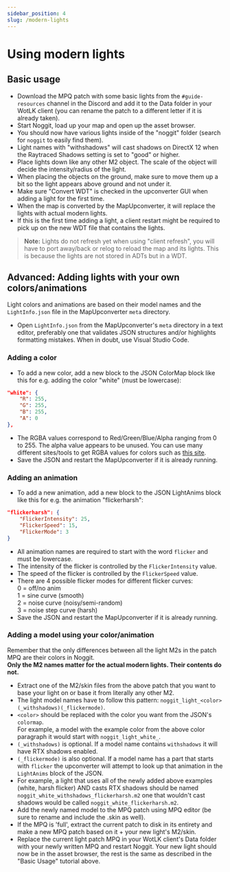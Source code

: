 ```yaml
---
sidebar_position: 4
slug: /modern-lights
---
```


# Using modern lights
## Basic usage
- Download the MPQ patch with some basic lights from the `#guide-resources` channel in the Discord and add it to the Data folder in your WotLK client (you can rename the patch to a different letter if it is already taken).
- Start Noggit, load up your map and open up the asset browser.
- You should now have various lights inside of the "noggit" folder (search for `noggit` to easily find them).
- Light names with "withshadows" will cast shadows on DirectX 12 when the Raytraced Shadows setting is set to "good" or higher.
- Place lights down like any other M2 object. The scale of the object will decide the intensity/radius of the light.
- When placing the objects on the ground, make sure to move them up a bit so the light appears above ground and not under it.
- Make sure "Convert WDT" is checked in the upconverter GUI when adding a light for the first time.
- When the map is converted by the MapUpconverter, it will replace the lights with actual modern lights.
- If this is the first time adding a light, a client restart might be required to pick up on the new WDT file that contains the lights.
> **Note:** Lights do not refresh yet when using "client refresh", you will have to port away/back or relog to reload the map and its lights. This is because the lights are not stored in ADTs but in a WDT.

## Advanced: Adding lights with your own colors/animations
Light colors and animations are based on their model names and the `LightInfo.json` file in the MapUpconverter `meta` directory. 
- Open `LightInfo.json` from the MapUpconverter's `meta` directory in a text editor, preferably one that validates JSON structures and/or highlights formatting mistakes. When in doubt, use Visual Studio Code.  

### Adding a color
- To add a new color, add a new block to the JSON ColorMap block like this for e.g. adding the color "white" (must be lowercase):
```JSON
"white": {
    "R": 255,
    "G": 255,
    "B": 255,
    "A": 0
},
```
- The RGBA values correspond to Red/Green/Blue/Alpha ranging from 0 to 255. The alpha value appears to be unused. You can use many different sites/tools to get RGBA values for colors such as [this site](https://www.flatuicolorpicker.com/).
- Save the JSON and restart the MapUpconverter if it is already running.

### Adding an animation
- To add a new animation, add a new block to the JSON LightAnims block like this for e.g. the animation "flickerharsh":
```JSON
"flickerharsh": {
    "FlickerIntensity": 25,
    "FlickerSpeed": 15,
    "FlickerMode": 3
}
```
- All animation names are required to start with the word `flicker` and must be lowercase.
- The intensity of the flicker is controlled by the `FlickerIntensity` value.
- The speed of the flicker is controlled by the `FlickerSpeed` value.
- There are 4 possible flicker modes for different flicker curves:  
0 = off/no anim  
1 = sine curve (smooth)  
2 = noise curve (noisy/semi-random)  
3 = noise step curve (harsh)  
- Save the JSON and restart the MapUpconverter if it is already running.

### Adding a model using your color/animation
Remember that the only differences between all the light M2s in the patch MPQ are their colors in Noggit.  
**Only the M2 names matter for the actual modern lights. Their contents do not.**

- Extract one of the M2/skin files from the above patch that you want to base your light on or base it from literally any other M2.
- The light model names have to follow this pattern: `noggit_light_<color>(_withshadows)(_flickermode)`.
- `<color>` should be replaced with the color you want from the JSON's `colormap`.  
For example, a model with the example color from the above color paragraph it would start with `noggit_light_white_`.
- `(_withshadows)` is optional. If a model name contains `withshadows` it will have RTX shadows enabled.
- `(_flickermode)` is also optional. If a model name has a part that starts with `flicker` the upconverter will attempt to look up that animation in the `LightAnims` block of the JSON.
- For example, a light that uses all of the newly added above examples (white, harsh flicker) AND casts RTX shadows should be named `noggit_white_withshadows_flickerharsh.m2` one that wouldn't cast shadows would be called `noggit_white_flickerharsh.m2`.
- Add the newly named model to the MPQ patch using MPQ editor (be sure to rename and include the .skin as well). 
- If the MPQ is 'full', extract the current patch to disk in its entirety and make a new MPQ patch based on it + your new light's M2/skin.
- Replace the current light patch MPQ in your WotLK client's Data folder with your newly written MPQ and restart Noggit. Your new light should now be in the asset browser, the rest is the same as described in the "Basic Usage" tutorial above.